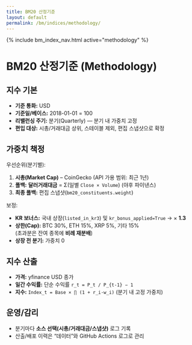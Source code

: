 ```yaml
---
title: BM20 산정기준
layout: default
permalink: /bm/indices/methodology/
---
```

{% include bm_index_nav.html active="methodology" %}


# BM20 산정기준 (Methodology)

## 지수 기본
- **기준 통화:** USD
- **기준일/베이스:** 2018-01-01 = 100
- **리밸런싱 주기:** 분기(Quarterly) — 분기 내 가중치 고정
- **편입 대상:** 시총/거래대금 상위, 스테이블 제외, 편집 스냅샷으로 확정

## 가중치 책정
우선순위(분기별):
1. **시총(Market Cap)** – CoinGecko (API 가용 범위: 최근 1년)
2. **폴백:** **달러거래대금** = Σ(일별 `Close × Volume`) (야후 파이낸스)
3. **최종 폴백:** 편집 스냅샷(`bm20_constituents.weight`)

보정:
- **KR 보너스:** 국내 상장(`listed_in_kr3`) 및 `kr_bonus_applied=True` → × **1.3**
- **상한(Cap):** BTC 30%, ETH 15%, XRP 5%, 기타 15%  
  (초과분은 잔여 종목에 **비례 재분배**)
- **상장 전 분기:** 가중치 0

## 지수 산출
- **가격:** yfinance USD 종가
- **일간 수익률:** 단순 수익률 `r_t = P_t / P_{t-1} − 1`
- **지수:** `Index_t = Base × ∏ (1 + r_i·w_i)` (분기 내 고정 가중치)

## 운영/감리
- 분기마다 **소스 선택(시총/거래대금/스냅샷)** 로그 기록
- 산출/배포 이력은 “데이터”와 GitHub Actions 로그로 관리
